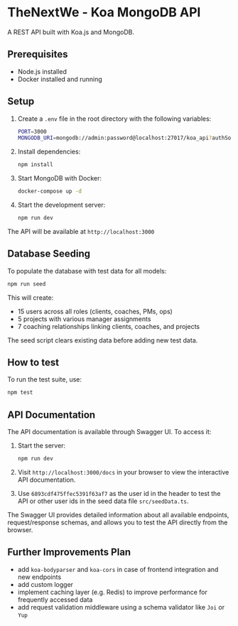 # TheNextWe - Koa MongoDB API

A REST API built with Koa.js and MongoDB.

## Prerequisites

- Node.js installed
- Docker installed and running

## Setup

1. Create a `.env` file in the root directory with the following variables:

   ```bash
   PORT=3000
   MONGODB_URI=mongodb://admin:password@localhost:27017/koa_api?authSource=admin
   ```

2. Install dependencies:

   ```bash
   npm install
   ```

3. Start MongoDB with Docker:

   ```bash
   docker-compose up -d
   ```

4. Start the development server:

   ```bash
   npm run dev
   ```

The API will be available at `http://localhost:3000`

## Database Seeding

To populate the database with test data for all models:

```bash
npm run seed
```

This will create:

- 15 users across all roles (clients, coaches, PMs, ops)
- 5 projects with various manager assignments
- 7 coaching relationships linking clients, coaches, and projects

The seed script clears existing data before adding new test data.

## How to test

To run the test suite, use:

```bash
npm test
```

## API Documentation

The API documentation is available through Swagger UI. To access it:

1. Start the server:

   ```bash
   npm run dev
   ```

2. Visit `http://localhost:3000/docs` in your browser to view the interactive API documentation.

3. Use `6893cdf475ffec5391f63af7` as the user id in the header to test the API or other user ids in the seed data file `src/seedData.ts`.

The Swagger UI provides detailed information about all available endpoints, request/response schemas, and allows you to test the API directly from the browser.

## Further Improvements Plan

- add `koa-bodyparser` and `koa-cors` in case of frontend integration and new endpoints
- add custom logger
- implement caching layer (e.g. Redis) to improve performance for frequently accessed data
- add request validation middleware using a schema validator like `Joi` or `Yup`
